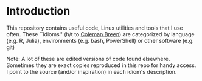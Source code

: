 # Introduction

This repository contains useful code, Linux utilities and tools that I use often.
These ``idioms'' (h/t to [Coleman Breen](https://github.com/cbreenmachine/wiscR)) are categorized by language (e.g. R, Julia), environments (e.g. bash, PowerShell) or other software (e.g. git)

Note: A lot of these are edited versions of code found elsewhere.
Sometimes they are exact copies reproduced in this repo for handy access.
I point to the source (and/or inspiration) in each idiom's description.

